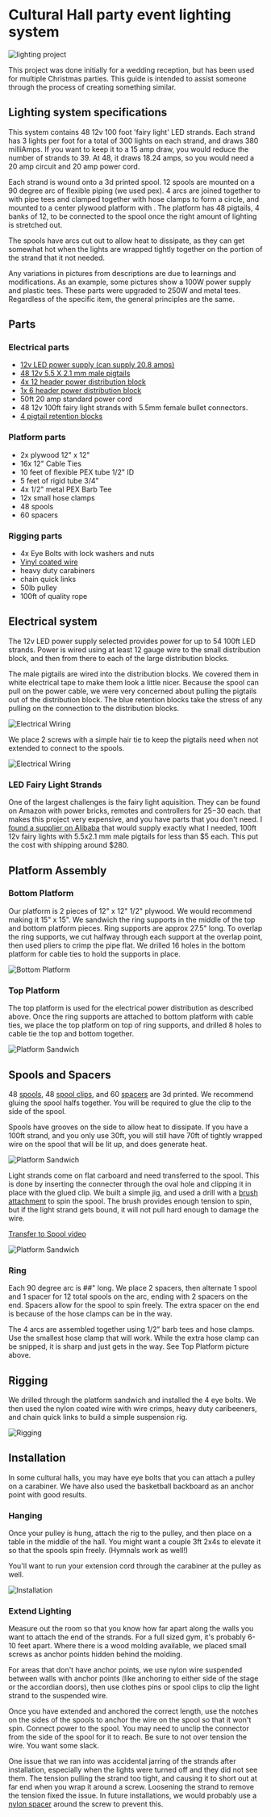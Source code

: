 # Cultural Hall party event lighting system

![lighting project](IMG_20231216_152945.jpg)

This project was done initially for a wedding reception, but has been used for multiple Christmas parties. This guide is intended to assist someone through the process of creating something similar.

## Lighting system specifications

This system contains 48 12v 100 foot 'fairy light' LED strands. Each strand has 3 lights per foot for a total of 300 lights on each strand, and draws 380 milliAmps. If you want to keep it to a 15 amp draw, you would reduce the number of strands to 39. At 48, it draws 18.24 amps, so you would need a 20 amp circuit and 20 amp power cord.

Each strand is wound onto a 3d printed spool. 12 spools are mounted on a 90 degree arc of flexible piping (we used pex). 4 arcs are joined together to with pipe tees and clamped together with hose clamps to form a circle, and mounted to a center plywood platform with . The platform has 48 pigtails, 4 banks of 12, to be connected to the spool once the right amount of lighting is stretched out.

The spools have arcs cut out to allow heat to dissipate, as they can get somewhat hot when the lights are wrapped tightly together on the portion of the strand that it not needed.

Any variations in pictures from descriptions are due to learnings and modifications. As an example, some pictures show a 100W power supply and plastic tees. These parts were upgraded to 250W and metal tees. Regardless of the specific item, the general principles are the same.

## Parts

### Electrical parts

- [12v LED power supply (can supply 20.8 amps)](https://www.amazon.com/gp/product/B07Y61R8SR/ref=ppx_yo_dt_b_search_asin_title?ie=UTF8&th=1)
- [48 12v 5.5 X 2.1 mm male pigtails](https://www.amazon.com/gp/product/B07BRKGZYN/ref=ppx_yo_dt_b_asin_title_o00_s00?ie=UTF8&th=1)
- [4x 12 header power distribution block](https://www.amazon.com/gp/product/B08TBXQ7H6/ref=ppx_yo_dt_b_asin_title_o04_s00?ie=UTF8&psc=1)
- [1x 6 header power distribution block](https://www.amazon.com/gp/product/B09D3BV22M/ref=ppx_yo_dt_b_asin_title_o01_s00?ie=UTF8&psc=1)
- 50ft 20 amp standard power cord
- 48 12v 100ft fairy light strands with 5.5mm female bullet connectors.
- [4 pigtail retention blocks](cord_clamp3.3mf)

### Platform parts

- 2x plywood 12" x 12"
- 16x 12" Cable Ties
- 10 feet of flexible PEX tube 1/2" ID
- 5 feet of rigid tube 3/4"
- 4x 1/2" metal PEX Barb Tee
- 12x small hose clamps
- 48 spools
- 60 spacers

### Rigging parts

- 4x Eye Bolts with lock washers and nuts
- [Vinyl coated wire](https://www.amazon.com/gp/product/B08FY86482/ref=ppx_yo_dt_b_asin_title_o04_s00?ie=UTF8&th=1)
- heavy duty carabiners
- chain quick links
- 50lb pulley
- 100ft of quality rope


## Electrical system

The 12v LED power supply selected provides power for up to 54 100ft LED strands. Power is wired using at least 12 gauge wire to the small distribution block, and then from there to each of the large distribution blocks.

The male pigtails are wired into the distribution blocks. We covered them in white electrical tape to make them look a little nicer. Because the spool can pull on the power cable, we were very concerned about pulling the pigtails out of the distribution block. The blue retention blocks take the stress of any pulling on the connection to the distribution blocks.

![Electrical Wiring](IMG_20231219_084156.jpg)

We place 2 screws with a simple hair tie to keep the pigtails need when not extended to connect to the spools.

![Electrical Wiring](IMG_20211211_223632.jpg)

### LED Fairy Light Strands

One of the largest challenges is the fairy light aquisition. They can be found on Amazon with power bricks, remotes and controllers for $25-$30 each. that makes this project very expensive, and you have parts that you don't need. I [found a supplier on Alibaba](https://www.alibaba.com/product-detail/30m-50m-100m-200m-LED-String_62558179881.html) that would supply exactly what I needed, 100ft 12v fairy lights with 5.5x2.1 mm male pigtails for less than $5 each. This put the cost with shipping around $280.

## Platform Assembly

### Bottom Platform

Our platform is 2 pieces of 12" x 12" 1/2" plywood. We would recommend making it 15" x 15". We sandwich the ring supports in the middle of the top and bottom platform pieces. Ring supports are approx 27.5" long.  To overlap the ring supports, we cut halfway through each support at the overlap point, then used pliers to crimp the pipe flat. We drilled 16 holes in the bottom platform for cable ties to hold the supports in place.

![Bottom Platform](IMG_20211204_191408.jpg)


### Top Platform

The top platform is used for the electrical power distribution as described above. Once the ring supports are attached to bottom platform with cable ties, we place the top platform on top of ring supports, and drilled 8 holes to cable tie the top and bottom together.

![Platform Sandwich](IMG_20211211_223632.jpg)

## Spools and Spacers

48 [spools](spool.3mf), 48 [spool clips](spool_clip.3mf), and 60 [spacers](spool_spacer.3mf) are 3d printed. We recommend gluing the spool halfs together. You will be required to glue the clip to the side of the spool.

Spools have grooves on the side to allow heat to dissipate. If you have a 100ft strand, and you only use 30ft, you will still have 70ft of tightly wrapped wire on the spool that will be lit up, and does generate heat.

![Platform Sandwich](IMG_20231219_110943.jpg)

Light strands come on flat carboard and need transferred to the spool. This is done by inserting the connecter through the oval hole and clipping it in place with the glued clip. We built a simple jig, and used a drill with a [brush attachment](https://www.amazon.com/Attachment-Scrubber-Cleaning-Bathroom-Laundry/dp/B07MKJQCXP?source=ps-sl-shoppingads-lpcontext&ref_=fplfs&psc=1&smid=A1QJ2W4S6R7LU2) to spin the spool. The brush provides enough tension to spin, but if the light strand gets bound, it will not pull hard enough to damage the wire.

[Transfer to Spool video](video_20211216_235544.mp4)

![Platform Sandwich](IMG_20231219_110957.jpg)

### Ring

Each 90 degree arc is ##" long. We place 2 spacers, then alternate 1 spool and 1 spacer for 12 total spools on the arc, ending with 2 spacers on the end. Spacers allow for the spool to spin freely. The extra spacer on the end is because of the hose clamps can be in the way.

The 4 arcs are assembled together using 1/2" barb tees and hose clamps. Use the smallest hose clamp that will work. While the extra hose clamp can be snipped, it is sharp and just gets in the way. See Top Platform picture above.

## Rigging

We drilled through the platform sandwich and installed the 4 eye bolts. We then used the nylon coated wire with wire crimps, heavy duty caribeeners, and chain quick links to build a simple suspension rig.

![Rigging](IMG_20231214_212618.jpg)

## Installation

In some cultural halls, you may have eye bolts that you can attach a pulley on a carabiner. We have also used the basketball backboard as an anchor point with good results. 

### Hanging

Once your pulley is hung, attach the rig to the pulley, and then place on a table in the middle of the hall. You might want a couple 3ft 2x4s to elevate it so that the spools spin freely. (Hymnals work as well!)

You'll want to run your extension cord through the carabiner at the pulley as well.

![Installation](IMG_20231214_212618.jpg)

### Extend Lighting

Measure out the room so that you know how far apart along the walls you want to attach the end of the strands. For a full sized gym, it's probably 6-10 feet apart. Where there is a wood molding available, we placed small screws as anchor points hidden behind the molding.

For areas that don't have anchor points, we use nylon wire suspended between walls with anchor points (like anchoring to either side of the stage or the accordian doors), then use clothes pins or spool clips to clip the light strand to the suspended wire.

Once you have extended and anchored the correct length, use the notches on the sides of the spools to anchor the wire on the spool so that it won't spin. Connect power to the spool. You may need to unclip the connector from the side of the spool for it to reach. Be sure to not over tension the wire. You want some slack.

One issue that we ran into was accidental jarring of the strands after installation, especially when the lights were turned off and they did not see them. The tension pulling the strand too tight, and causing it to short out at far end when you wrap it around a screw. Loosening the strand to remove the tension fixed the issue. In future installations, we would probably use a [nylon spacer](https://www.amazon.com/Assortment-Electrical-Spacers-Plastic-Receptacle/dp/B0C7CLB513) around the screw to prevent this.
